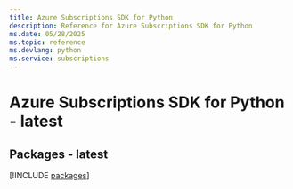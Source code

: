 ```yaml
---
title: Azure Subscriptions SDK for Python
description: Reference for Azure Subscriptions SDK for Python
ms.date: 05/28/2025
ms.topic: reference
ms.devlang: python
ms.service: subscriptions
---
```

# Azure Subscriptions SDK for Python - latest
## Packages - latest
[!INCLUDE [packages](subscriptions-index.md)]